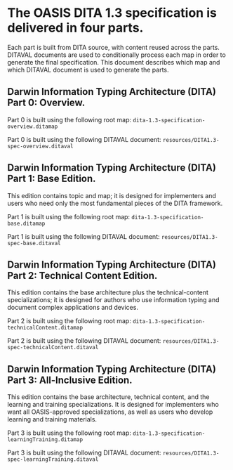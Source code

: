 # The OASIS DITA 1.3 specification is delivered in four parts. 

Each part is built from DITA source, with content reused across the parts.
DITAVAL documents are used to conditionally process each map in order to generate
the final specification. This document describes which map and which DITAVAL
document is used to generate the parts.

## Darwin Information Typing Architecture (DITA) Part 0: Overview.

Part 0 is built using the following root map: 
`dita-1.3-specification-overview.ditamap`

Part 0 is built using the following DITAVAL document: 
`resources/DITA1.3-spec-overview.ditaval`

## Darwin Information Typing Architecture (DITA) Part 1: Base Edition. 

This edition contains topic and map; it is designed for implementers and users who need only the most fundamental pieces of the DITA framework.

Part 1 is built using the following root map: 
`dita-1.3-specification-base.ditamap`

Part 1 is built using the following DITAVAL document: 
`resources/DITA1.3-spec-base.ditaval`

## Darwin Information Typing Architecture (DITA) Part 2: Technical Content Edition. 

This edition contains the base architecture plus the technical-content specializations; it is designed for authors who use information typing and document complex applications and devices.

Part 2 is built using the following root map: 
`dita-1.3-specification-technicalContent.ditamap`

Part 2 is built using the following DITAVAL document: 
`resources/DITA1.3-spec-technicalContent.ditaval`


## Darwin Information Typing Architecture (DITA) Part 3: All-Inclusive Edition.

This edition contains the base architecture, technical content, and the learning and training specializations. It is designed for implementers who want all OASIS-approved specializations, as well as users who develop learning and training materials.

Part 3 is built using the following root map: 
`dita-1.3-specification-learningTraining.ditamap`

Part 3 is built using the following DITAVAL document: 
`resources/DITA1.3-spec-learningTraining.ditaval`

